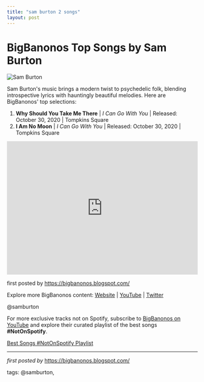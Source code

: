 ```yaml
---
title: "sam burton 2 songs"
layout: post
---
```

<h1>BigBanonos Top Songs by Sam Burton</h1>
<img alt="Sam Burton" src="https://images.bauerhosting.com/marketing/sites/16/2023/04/sam-burton-hero.jpg?ar=16%3A9&fit=crop&crop=top&auto=format&w=1440&q=80" /> <p>Sam Burton's music brings a modern twist to psychedelic folk, blending introspective lyrics with hauntingly beautiful melodies. Here are BigBanonos' top selections:</p> <ol> <li><strong>Why Should You Take Me There</strong> | <em>I Can Go With You</em> | Released: October 30, 2020 | Tompkins Square</li> <li><strong>I Am No Moon</strong> | <em>I Can Go With You</em> | Released: October 30, 2020 | Tompkins Square</li>
</ol> <div> <iframe allow="autoplay; clipboard-write; encrypted-media; fullscreen; picture-in-picture" frameborder="0" height="352" loading="lazy" src="https://open.spotify.com/embed/playlist/45k3FrSOhk8ynex8XnTaLd?utm_source=generator" width="100%"></iframe>
</div> <p>first posted by <a href="https://bigbanonos.blogspot.com/">https://bigbanonos.blogspot.com/</a></p> <div> <p>Explore more BigBanonos content: <a href="https://bigbanonos.blogspot.com/">Website</a> | <a href="https://www.youtube.com/@BigBanonos">YouTube</a> | <a href="https://x.com/bigbanonos">Twitter</a></p>
</div> <!--Tags-->
<p>@samburton</p>


<!--Subscribe and Playlist Links-->
<div>
    <p>For more exclusive tracks not on Spotify, subscribe to <a href="https://www.youtube.com/@BigBanonos" target="_blank">BigBanonos on YouTube</a> and explore their curated playlist of the best songs <strong>#NotOnSpotify</strong>.</p>
    <p><a href="https://www.youtube.com/playlist?list=PLtuNtuTatqI0kFahUCbtbfenC_ET5O_tr" target="_blank">Best Songs #NotOnSpotify Playlist<br /></a></p></div>

<hr />

<p><em>first posted by</em> <a href="https://bigbanonos.blogspot.com/" rel="noopener" target="_new">https://bigbanonos.blogspot.com/</a></p>

<p>tags: @samburton,</p>
